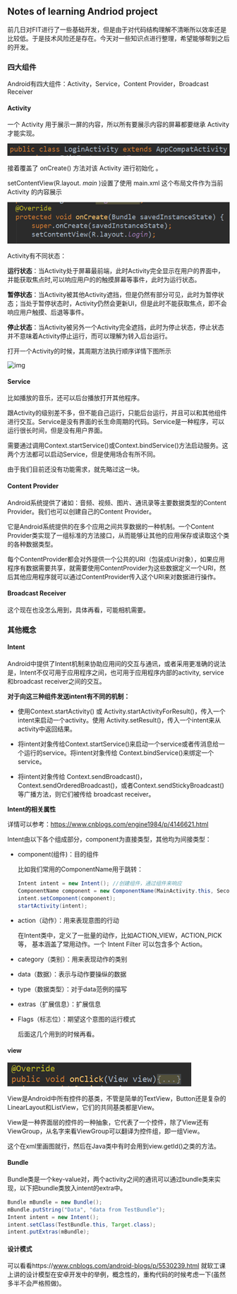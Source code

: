 ## Notes of learning Andriod project

前几日对FIT进行了一些基础开发，但是由于对代码结构理解不清晰所以效率还是比较低。于是技术风险还是存在。今天对一些知识点进行整理，希望能够帮到之后的开发。

### 四大组件
Android有四大组件：Activity，Service，Content Provider，Broadcast Receiver

#### Activity

一个 Activity 用于展示一屏的内容，所以所有要展示内容的屏幕都要继承 Activity 才能实现。

![1562566202662](1562566202662.png)

接着覆盖了 onCreate() 方法对该 Activity 进行初始化 。

setContentView(R.layout. *main* )设置了使用 main.xml 这个布局文件作为当前 Activity 的内容展示

![1562566237312](1562566237312.png) 

Activity有不同状态：

**运行状态**：当Activity处于屏幕最前端，此时Activity完全显示在用户的界面中，并能获取焦点时,可以响应用户的的触摸屏幕等事件，此时为运行状态。

**暂停状态**：当Activity被其他Activity遮挡，但是仍然有部分可见，此时为暂停状态；当处于暂停状态时，Activity仍然会更新UI，但是此时不能获取焦点，即不会响应用户触摸、后退等事件。

**停止状态**：当Activity被另外一个Activity完全遮挡，此时为停止状态，停止状态并不意味着Activity停止运行，而可以理解为转入后台运行。

打开一个Activity的时候，其周期方法执行顺序详情下图所示

![img](http://dl.iteye.com/upload/attachment/349672/df78b0d1-8998-38ce-a5b7-95632d1192ac.png)

#### Service

比如播放的音乐，还可以后台播放打开其他程序。

跟Activity的级别差不多，但不能自己运行，只能后台运行，并且可以和其他组件进行交互。Service是没有界面的长生命周期的代码。Service是一种程序，可以运行很长时间，但是没有用户界面。

需要通过调用Context.startService()或Context.bindService()方法启动服务。这两个方法都可以启动Service，但是使用场合有所不同。

由于我们目前还没有功能需求，就先略过这一块。

#### Content Provider

Android系统提供了诸如：音频、视频、图片、通讯录等主要数据类型的Content Provider。我们也可以创建自己的Content Provider。

它是Android系统提供的在多个应用之间共享数据的一种机制。一个Content Provider类实现了一组标准的方法接口，从而能够让其他的应用保存或读取这个类的各种数据类型。

每个ContentProvider都会对外提供一个公共的URI（包装成Uri对象），如果应用程序有数据需要共享，就需要使用ContentProvider为这些数据定义一个URI，然后其他应用程序就可以通过ContentProvider传入这个URI来对数据进行操作。

#### Broadcast Receiver

这个现在也没怎么用到，具体再看，可能相机需要。



### 其他概念

#### Intent

Android中提供了Intent机制来协助应用间的交互与通讯，或者采用更准确的说法是，Intent不仅可用于应用程序之间，也可用于应用程序内部的activity, service和broadcast receiver之间的交互。

**对于向这三种组件发送intent有不同的机制：**

- 使用Context.startActivity() 或 Activity.startActivityForResult()，传入一个intent来启动一个activity。使用 Activity.setResult()，传入一个intent来从activity中返回结果。

- 将intent对象传给Context.startService()来启动一个service或者传消息给一个运行的service。将intent对象传给 Context.bindService()来绑定一个service。

- 将intent对象传给 Context.sendBroadcast()，Context.sendOrderedBroadcast()，或者Context.sendStickyBroadcast()等广播方法，则它们被传给 broadcast receiver。

**Intent的相关属性**

详情可以参考：https://www.cnblogs.com/engine1984/p/4146621.html

Intent由以下各个组成部分，component为直接类型，其他均为间接类型：

- component(组件)：目的组件

  比如我们常用的ComponentName用于跳转：

  ```Java
  Intent intent = new Intent(); //创建组件，通过组件来响应
  ComponentName component = new ComponentName(MainActivity.this, SecondActivity.class);
  intent.setComponent(component);                
  startActivity(intent);  
  ```

- action（动作）：用来表现意图的行动

  在Intent类中，定义了一批量的动作，比如ACTION_VIEW，ACTION_PICK等， 基本涵盖了常用动作。一个 Intent Filter 可以包含多个 Action。

- category（类别）：用来表现动作的类别

- data（数据）：表示与动作要操纵的数据

- type（数据类型）：对于data范例的描写

- extras（扩展信息）：扩展信息

- Flags（标志位）：期望这个意图的运行模式

  后面这几个用到的时候再看。
#### view

![1562564735139](1562564735139.png)

View是Android中所有控件的基类，不管是简单的TextView，Button还是复杂的LinearLayout和ListView，它们的共同基类都是View。

View是一种界面层的控件的一种抽象，它代表了一个控件，除了View还有ViewGroup，从名字来看ViewGroup可以翻译为控件组，即一组View。

这个在xml里画图就行，然后在Java类中有时会用到view.getId()之类的方法。

#### Bundle
Bundle类是一个key-value对，两个activity之间的通讯可以通过bundle类来实现，以下把bundle类放入intent的extra中。

  ```Java
 Bundle mBundle = new Bundle();   
 mBundle.putString("Data", "data from TestBundle");  
 Intent intent = new Intent();    
 intent.setClass(TestBundle.this, Target.class);    
 intent.putExtras(mBundle);  
  ```

#### 设计模式

可以看看https://www.cnblogs.com/android-blogs/p/5530239.html
就软工课上讲的设计模型在安卓开发中的举例，概念性的，重构代码的时候考虑一下(虽然多半不会严格照做)。